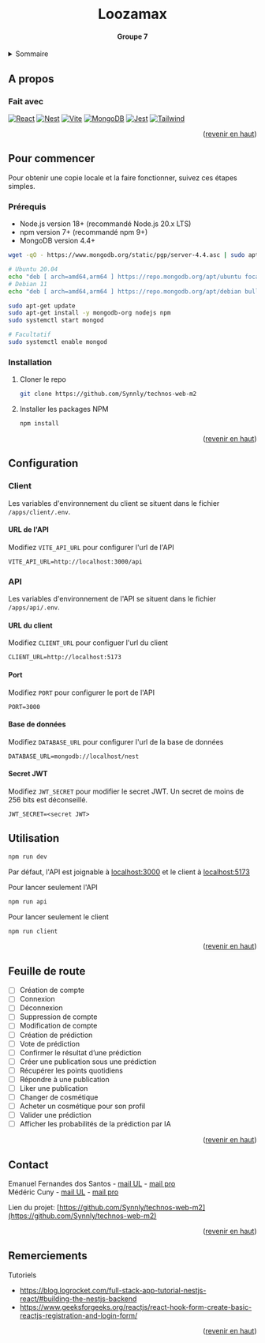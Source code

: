 <a id="readme-top"></a>

<br />
<div align="center">
  <h1 align="center">Loozamax</h1>
  <h4 align="center">Groupe 7</h4>
</div>



<!-- TABLE OF CONTENTS -->
<details>
  <summary>Sommaire</summary>
  <ol>
    <li>
      <a href="#a-propos">A propos</a>
      <ul>
        <li><a href="#fait-avec">Fait avec</a></li>
      </ul>
    </li>
    <li>
      <a href="#pour-commencer">Pour commencer</a>
      <ul>
        <li><a href="#prerequis">Prérequis</a></li>
        <li><a href="#installation">Installation</a></li>
      </ul>
    </li>
    <li>
      <a href="#configuration">Configuration</a>
      <ul>
          <li><a href="#client">Client</a></li>
          <li><a href="#api">API</a></li>
      </ul>
    </li>
    <li><a href="#utilisation">Utilisation</a></li>
    <li><a href="#feuille-de-route">Feuille de route</a></li>
    <li><a href="#contact">Contact</a></li>
    <li><a href="#remerciements">Remerciements</a></li>
  </ol>
</details>

## A propos

### Fait avec

[![React][React.js]][React-url]
[![Nest][NestJS]][Nest-url] 
[![Vite][Vite]][Vite-url]
[![MongoDB][MongoDB]][MongoDB-url]
[![Jest][Jest]][Jest-url]
[![Tailwind][Tailwind]][Tailwind-url]

<p align="right">(<a href="#readme-top">revenir en haut</a>)</p>



<!-- GETTING STARTED -->
## Pour commencer

Pour obtenir une copie locale et la faire fonctionner, suivez ces étapes simples.

### Prérequis

* Node.js version 18+ (recommandé Node.js 20.x LTS)
* npm version 7+ (recommandé npm 9+)
* MongoDB version 4.4+ 

```sh
wget -qO - https://www.mongodb.org/static/pgp/server-4.4.asc | sudo apt-key add -

# Ubuntu 20.04
echo "deb [ arch=amd64,arm64 ] https://repo.mongodb.org/apt/ubuntu focal/multiverse amd64 mongodb-org/6.0 multiverse" | sudo tee /etc/apt/sources.list.d/mongodb-org-6.0.list
# Debian 11 
echo "deb [ arch=amd64,arm64 ] https://repo.mongodb.org/apt/debian bullseye/multiverse amd64 mongodb-org/6.0 main" | sudo tee /etc/apt/sources.list.d/mongodb-org-6.0.list

sudo apt-get update
sudo apt-get install -y mongodb-org nodejs npm
sudo systemctl start mongod

# Facultatif
sudo systemctl enable mongod
```

### Installation

1. Cloner le repo
   ```sh
   git clone https://github.com/Synnly/technos-web-m2
   ```
2. Installer les packages NPM 
   ```sh
   npm install
   ```

<p align="right">(<a href="#readme-top">revenir en haut</a>)</p>

## Configuration

### Client

Les variables d'environnement du client se situent dans le fichier `/apps/client/.env`.

#### URL de l'API
Modifiez `VITE_API_URL` pour configurer l'url de l'API

```env
VITE_API_URL=http://localhost:3000/api
```

### API

Les variables d'environnement de l'API se situent dans le fichier `/apps/api/.env`.

#### URL du client
Modifiez `CLIENT_URL` pour configuer l'url du client

```env
CLIENT_URL=http://localhost:5173
```

#### Port
Modifiez `PORT` pour configurer le port de l'API

```env
PORT=3000
```

#### Base de données
Modifiez `DATABASE_URL` pour configurer l'url de la base de données

```env
DATABASE_URL=mongodb://localhost/nest
```

#### Secret JWT
Modifiez `JWT_SECRET` pour modifier le secret JWT. Un secret de moins de 256 bits est déconseillé.

```env
JWT_SECRET=<secret JWT>
```

<!-- USAGE EXAMPLES -->
## Utilisation

```sh
npm run dev
```

Par défaut, l'API est joignable à [localhost:3000](http://localhost:3000) et le client à [localhost:5173](http://localhost:5173)

Pour lancer seulement l'API
```sh
npm run api
```

Pour lancer seulement le client
```sh
npm run client
```

<p align="right">(<a href="#readme-top">revenir en haut</a>)</p>



<!-- ROADMAP -->
## Feuille de route
- [ ] Création de compte
- [ ] Connexion
- [ ] Déconnexion
- [ ] Suppression de compte
- [ ] Modification de compte
- [ ] Création de prédiction
- [ ] Vote de prédiction
- [ ] Confirmer le résultat d’une prédiction
- [ ] Créer une publication sous une prédiction
- [ ] Récupérer les points quotidiens
- [ ] Répondre à une publication
- [ ] Liker une publication
- [ ] Changer de cosmétique
- [ ] Acheter un cosmétique pour son profil
- [ ] Valider une prédiction
- [ ] Afficher les probabilités de la prédiction par IA

<p align="right">(<a href="#readme-top">revenir en haut</a>)</p>


<!-- CONTACT -->
## Contact

Emanuel Fernandes dos Santos - [mail UL](emanuel.fernandes-dos-santos4@etu.univ-lorraine.fr) - [mail pro](emanuelfernandespro@gmail.com) <br>
Médéric Cuny - [mail UL](mederic.cuny9@etu.univ-lorraine.fr) - [mail pro](medericpro7@gmail.com)

Lien du projet: [https://github.com/Synnly/technos-web-m2](https://github.com/Synnly/technos-web-m2)

<p align="right">(<a href="#readme-top">revenir en haut</a>)</p>


<!-- ACKNOWLEDGMENTS -->
## Remerciements

Tutoriels
* https://blog.logrocket.com/full-stack-app-tutorial-nestjs-react/#building-the-nestjs-backend
* https://www.geeksforgeeks.org/reactjs/react-hook-form-create-basic-reactjs-registration-and-login-form/

<p align="right">(<a href="#readme-top">revenir en haut</a>)</p>


<!-- MARKDOWN LINKS & IMAGES -->
<!-- https://www.markdownguide.org/basic-syntax/#reference-style-links -->
[React.js]: https://img.shields.io/badge/React-20232A?style=for-the-badge&logo=react&logoColor=61DAFB
[React-url]: https://reactjs.org/
[NestJS]: https://img.shields.io/badge/NestJS-E0234E?style=for-the-badge&logo=nestjs&logoColor=#E0234E
[Nest-url]: https://nestjs.com/
[MongoDB]: https://img.shields.io/badge/MongoDB-FFFFFF?style=for-the-badge&logo=mongodb&logoColor=#47A248
[MongoDB-url]: https://mongodb.com
[Tailwind]: https://img.shields.io/badge/Tailwind%20CSS-06B6D4?style=for-the-badge&logo=tailwindcss&logoColor=white
[Tailwind-url]: https://tailwindcss.com
[Vite]: https://img.shields.io/badge/Vite-646CFF?style=for-the-badge&logo=vite&logoColor=white
[Vite-url]: https://vite.dev
[Jest]: https://img.shields.io/badge/Jest-C21325?style=for-the-badge&logo=jest&logoColor=white
[Jest-url]: https://vite.dev
